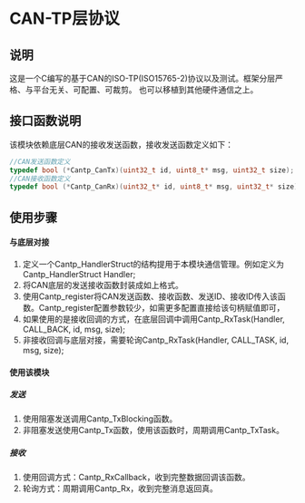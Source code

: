 # CAN-TP层协议

## 说明

这是一个C编写的基于CAN的ISO-TP(ISO15765-2)协议以及测试。框架分层严格、与平台无关、可配置、可裁剪。
也可以移植到其他硬件通信之上。

## 接口函数说明

该模块依赖底层CAN的接收发送函数，接收发送函数定义如下：

```c
//CAN发送函数定义
typedef bool (*Cantp_CanTx)(uint32_t id, uint8_t* msg, uint32_t size);
//CAN接收函数定义
typedef bool (*Cantp_CanRx)(uint32_t* id, uint8_t* msg, uint32_t* size);
```

## 使用步骤

#### 与底层对接
1. 定义一个Cantp_HandlerStruct的结构提用于本模块通信管理。例如定义为Cantp_HandlerStruct Handler;
2. 将CAN底层的发送接收函数封装成如上格式。
3. 使用Cantp_register将CAN发送函数、接收函数、发送ID、接收ID传入该函数。Cantp_register配置参数较少，如需更多配置直接给该句柄赋值即可，
4. 如果使用的是接收回调的方式，在底层回调中调用Cantp_RxTask(Handler, CALL_BACK, id, msg, size);
5. 非接收回调与底层对接，需要轮询Cantp_RxTask(Handler, CALL_TASK, id, msg, size);
#### 使用该模块
##### 发送
1. 使用阻塞发送调用Cantp_TxBlocking函数。
2. 非阻塞发送使用Cantp_Tx函数，使用该函数时，周期调用Cantp_TxTask。
##### 接收
1. 使用回调方式：Cantp_RxCallback，收到完整数据回调该函数。
2. 轮询方式：周期调用Cantp_Rx，收到完整消息返回真。


